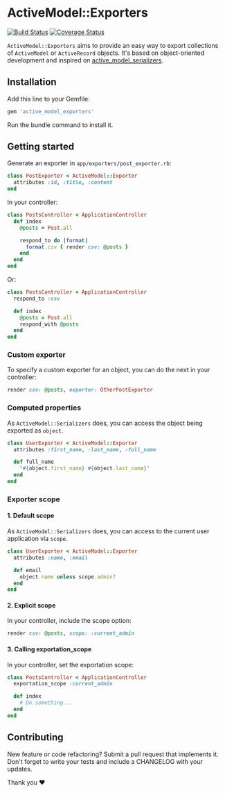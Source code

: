 # ActiveModel::Exporters
[![Build Status](https://travis-ci.org/alejandrogutierrez/active_model_exporters.png?branch=master)](https://travis-ci.org/alejandrogutierrez/active_model_exporters) [![Coverage Status](https://coveralls.io/repos/alejandrogutierrez/active_model_exporters/badge.png)](https://coveralls.io/r/alejandrogutierrez/active_model_exporters)

`ActiveModel::Exporters` aims to provide an easy way to export
collections of `ActiveModel` or `ActiveRecord` objects.
It's based on object-oriented development and inspired on
[active_model_serializers](https://github.com/rails-api/active_model_serializers).

## Installation

Add this line to your Gemfile:
```ruby
gem 'active_model_exporters'
```
Run the bundle command to install it.

## Getting started

Generate an exporter in `app/exporters/post_exporter.rb`:
```ruby
class PostExporter < ActiveModel::Exporter
  attributes :id, :title, :content
end
```

In your controller:
```ruby
class PostsController < ApplicationController
  def index
    @posts = Post.all

    respond_to do |format|
      format.csv { render csv: @posts }
    end
  end
end
```

Or:
```ruby
class PostsController < ApplicationController
  respond_to :csv

  def index
    @posts = Post.all
    respond_with @posts
  end
end
```

### Custom exporter
To specify a custom exporter for an object, you can do the next in your controller:
```ruby
render csv: @posts, exporter: OtherPostExporter
```

### Computed properties
As `ActiveModel::Serializers` does, you can access the object being exported as `object`.
```ruby
class UserExporter < ActiveModel::Exporter
  attributes :first_name, :last_name, :full_name

  def full_name
    "#{object.first_name} #{object.last_name}"
  end
end
```

### Exporter scope

#### 1. Default scope
As `ActiveModel::Serializers` does, you can access to the current user application via `scope`.
```ruby
class UserExporter < ActiveModel::Exporter
  attributes :name, :email

  def email
    object.name unless scope.admin?
  end
end
```

#### 2. Explicit scope
In your controller, include the scope option:
```ruby
render csv: @posts, scope: :current_admin
```

#### 3. Calling exportation_scope
In your controller, set the exportation scope:
```ruby
class PostsController < ApplicationController
  exportation_scope :current_admin

  def index
    # Do something...
  end
end
```

## Contributing

New feature or code refactoring? Submit a pull request that implements it. Don't forget to write your tests and include a CHANGELOG with your updates.

Thank you :heart:
